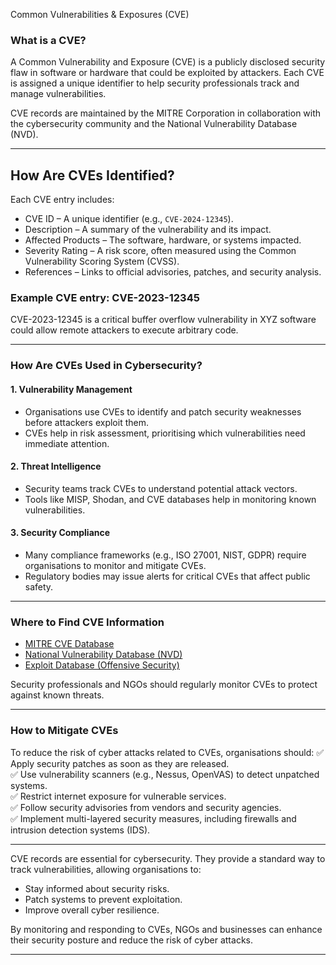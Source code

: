 Common Vulnerabilities & Exposures (CVE)

### What is a CVE?
A Common Vulnerability and Exposure (CVE) is a publicly disclosed security flaw in software or hardware that could be exploited by attackers. Each CVE is assigned a unique identifier to help security professionals track and manage vulnerabilities.

CVE records are maintained by the MITRE Corporation in collaboration with the cybersecurity community and the National Vulnerability Database (NVD).

---

## How Are CVEs Identified?
Each CVE entry includes:
- CVE ID – A unique identifier (e.g., `CVE-2024-12345`).
- Description – A summary of the vulnerability and its impact.
- Affected Products – The software, hardware, or systems impacted.
- Severity Rating – A risk score, often measured using the Common Vulnerability Scoring System (CVSS).
- References – Links to official advisories, patches, and security analysis.

### Example CVE entry: CVE-2023-12345

CVE-2023-12345 is a critical buffer overflow vulnerability in XYZ software could allow remote attackers to execute arbitrary code.

---

### How Are CVEs Used in Cybersecurity?
#### 1. Vulnerability Management
- Organisations use CVEs to identify and patch security weaknesses before attackers exploit them.
- CVEs help in risk assessment, prioritising which vulnerabilities need immediate attention.

#### 2. Threat Intelligence
- Security teams track CVEs to understand potential attack vectors.
- Tools like MISP, Shodan, and CVE databases help in monitoring known vulnerabilities.

#### 3. Security Compliance
- Many compliance frameworks (e.g., ISO 27001, NIST, GDPR) require organisations to monitor and mitigate CVEs.
- Regulatory bodies may issue alerts for critical CVEs that affect public safety.

---

### Where to Find CVE Information
- [MITRE CVE Database](https://cve.mitre.org/)
- [National Vulnerability Database (NVD)](https://nvd.nist.gov/)
- [Exploit Database (Offensive Security)](https://www.exploit-db.com/)

Security professionals and NGOs should regularly monitor CVEs to protect against known threats.

---

### How to Mitigate CVEs
To reduce the risk of cyber attacks related to CVEs, organisations should:
✅ Apply security patches as soon as they are released.  
✅ Use vulnerability scanners (e.g., Nessus, OpenVAS) to detect unpatched systems.  
✅ Restrict internet exposure for vulnerable services.  
✅ Follow security advisories from vendors and security agencies.  
✅ Implement multi-layered security measures, including firewalls and intrusion detection systems (IDS).  

---


CVE records are essential for cybersecurity. They provide a standard way to track vulnerabilities, allowing organisations to:
- Stay informed about security risks.
- Patch systems to prevent exploitation.
- Improve overall cyber resilience.

By monitoring and responding to CVEs, NGOs and businesses can enhance their security posture and reduce the risk of cyber attacks.

---